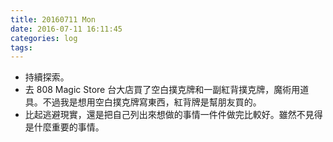```yaml
---
title: 20160711 Mon
date: 2016-07-11 16:11:45
categories: log
tags:
---
```


- 持續探索。
- 去 808 Magic Store 台大店買了空白撲克牌和一副紅背撲克牌，魔術用道具。不過我是想用空白撲克牌寫東西，紅背牌是幫朋友買的。
- 比起逃避現實，還是把自己列出來想做的事情一件件做完比較好。雖然不見得是什麼重要的事情。
